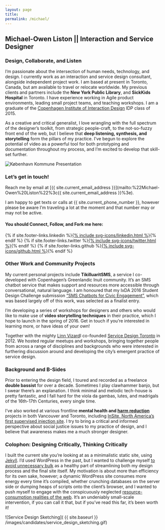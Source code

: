 ```yaml
---
layout: page
title:
permalink: /michael/
---
```


## Michael-Owen Liston || Interaction and Service Designer

### Design, Collaborate, and Listen
I’m passionate about the intersection of human needs, technology, and design. I currently work as an interaction and service design consultant, alongside independent project work. I am based at present in Toronto, Canada, but am available to travel or relocate worldwide. My previous clients and partners include the **New York Public Library**, and **SickKids Hospital** in Toronto. I have experience working in Agile product environments, leading small project teams, and teaching workshops. I am a graduate of the [Copenhagen Institute of Interaction Design](http://ciid.dk) IDP class of 2015. 

As a creative and critical generalist, I love wrangling with the full spectrum of the designer’s toolkit, from strategic people-craft, to the not-so-fuzzy front end of the web, but I believe that **deep listening, synthesis, and storytelling** form the pillars of my practice. I’ve begun to explore the potential of video as a powerful tool for both prototyping and documentation throughout my process, and I’m excited to develop that skill-set further.

<img alt="København Kommune Presentation" src="{{ site.baseurl }} /images/candidates/michael_kommune_presentation-2.jpg" class="fade-in" />

### Let’s get in touch!

Reach me by email at [{{ site.current_email_address }}](mailto:%22Michael-Owen%20Liston%22%3c{{ site.current_email_address }}%3e).

I am happy to get texts or calls at {{ site.current_phone_number }}, however please be aware I’m traveling a lot at the moment and that number may or may not be active.

#### You should Connect, Follow, and Fork me here:
{% if site.footer-links.linkedin %}<a href="http://linkedin.com/in/{{ site.footer-links.linkedin }}" class="no-border">{% include svg-icons/linkedin.html %}</a>{% endif %}
{% if site.footer-links.twitter %}<a href="http://twitter.com/{{ site.footer-links.twitter }}" class="no-border">{% include svg-icons/twitter.html %}</a>{% endif %}
{% if site.footer-links.github %}<a href="http://github.com/{{ site.footer-links.github }}" class="no-border">{% include svg-icons/github.html %}</a>{% endif %}

### Other Work and Community Projects
My current personal projects include **TikilluaritSMS**, a service I co-developed with Copenhagen’s Greenlandic Inuit community. It’s an SMS chatbot service that makes support and resources more accessible through conversational, natural language. I am honoured that my IxDA 2016 Student Design Challenge submission [“SMS Chatbots for Civic Engagement”](https://vimeo.com/150151588), which was based largely off of this work, was selected as a finalist entry.

I’m developing a series of workshops for designers and others who would like to make use of **video storytelling techniques** in their practice, which I hope to launch in the spring of 2016. Get in touch if you’re interested in learning more, or have ideas of your own! 

Together with the mighty [Linn Vizard](http://linnvizard.com/)I co-founded [Service Design Toronto](http://www.eventbrite.ca/o/service-design-toronto-3326592276) in 2012. We hosted regular meetups and workshops, bringing together people from across a range of disciplines and backgrounds who were interested in furthering discussion around and developing the city’s emergent practice of service design.

### Background and B-Sides
Prior to entering the design field, I toured and recorded as a freelance **double bassist** for over a decade. Sometimes I play clawhammer banjo, but I swear there’s an explanation. I think minimal and melodic tech-house is pretty fantastic, and I fall hard for the viola da gambas, lutes, and madrigals of the 16th-17th Centuries, every single time.

I’ve also worked at various frontline **mental health and [harm reduction](https://en.wikipedia.org/wiki/Harm_reduction)** projects in both Vancouver and Toronto, including [InSite, North America’s first supervised injection site](https://en.wikipedia.org/wiki/Insite). I try to bring a critical and informed perspective about social justice issues to my practice of design, and I believe that awareness makes me a much stronger designer.

### Colophon: Designing Critically, Thinking Critically
I built the current site you’re looking at as a minimalistic static site, using [Jekyll](http://jekyllrb.com/). I’d used WordPress in the past, but I wanted to challenge myself [to avoid unnecessary bulk](http://idlewords.com/talks/website_obesity.htm) as a healthy part of streamlining both my design process and the final site itself. My motivation is about more than efficiency for its own sake, however; a dynamic WordPress site consumes more energy every time it’s compiled, whether crunching databases on the server side or dumping heaps of scripts onto the client’s browser, and I wanted to push myself to engage with the conspicuously neglected [resource-consumption realities of the web](http://alistapart.com/article/sustainable-web-design). It’s an undeniably small-scale intervention, if you can call it that, but if you’ve read this far, it’s been worth it!

![Service Design Sketching]( {{ site.baseurl }} /images/candidates/service_design_sketching.gif)